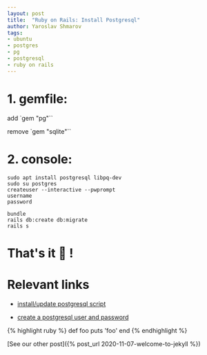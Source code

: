 ```yaml
---
layout: post
title:  "Ruby on Rails: Install Postgresql"
author: Yaroslav Shmarov
tags:
- ubuntu
- postgres
- pg
- postgresql
- ruby on rails
---
```

# 1. gemfile:

add `gem "pg"``

remove `gem "sqlite"``

# 2. console:

```
sudo apt install postgresql libpq-dev
sudo su postgres
createuser --interactive --pwprompt
username
password

bundle
rails db:create db:migrate
rails s
```

# That's it 🥳 !

# **Relevant links**

* [install/update postgresql script](https://www.postgresql.org/download/linux/ubuntu/)

* [create a postgresql user and password](https://www.a2hosting.com/kb/developer-corner/postgresql/managing-postgresql-databases-and-users-from-the-command-line)

{% highlight ruby %}
def foo
  puts 'foo'
end
{% endhighlight %} 

[See our other post]({% post_url 2020-11-07-welcome-to-jekyll %})
